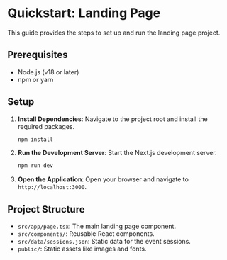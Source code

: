 # Quickstart: Landing Page

This guide provides the steps to set up and run the landing page project.

## Prerequisites

- Node.js (v18 or later)
- npm or yarn

## Setup

1. **Install Dependencies**: Navigate to the project root and install the required packages.

   ```bash
   npm install
   ```

2. **Run the Development Server**: Start the Next.js development server.

   ```bash
   npm run dev
   ```

3. **Open the Application**: Open your browser and navigate to `http://localhost:3000`.

## Project Structure

- `src/app/page.tsx`: The main landing page component.
- `src/components/`: Reusable React components.
- `src/data/sessions.json`: Static data for the event sessions.
- `public/`: Static assets like images and fonts.
